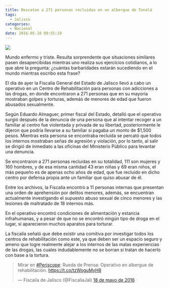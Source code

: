 ```yaml
---
title: Rescatan a 271 personas recluidas en un albergue de Tonalá
tags:
  - Jalisco
categories:
  - Nacional
date: 2016-05-18 09:55:19
---
```

![](https://res.cloudinary.com/pidmx/image/upload/v1463583390/albergue-tonala-271_qodsxs.jpg)

Mundo enfermo y triste. Resulta sorprendente que situaciones similares pasen desapercibidas mientras uno realiza sus ejercicios cotidianos, a lo que abre la pregunta: ¿cuántas barbaridades estarán sucediendo en el mundo mientras escribo esta frase?

El día de ayer la Fiscalia General del Estado de Jalisco llevó a cabo un operativo en un Centro de Rehabilitación para personas con adicciones a las drogas, en donde encontraron a 271 personas que en su mayoría mostraban golpes y torturas, además de menores de edad que fueron abusados sexualmente.

Según Eduardo Almaguer, primer fiscal del Estado, detalló que el operativo surgió después de la denuncia de una persona que al intentar recoger a un familiar al centro fue violentada y privada de su libertad, posteriormente le dijeron que podría llevarse a su familiar si pagaba un monto de $1,500 pesos. Mientras esta persona se encontraba recluida se percató que todos los internos mostraban señas de agresión y violación, por lo tanto, al salir se dirigió de inmediato a las oficinas del Ministerio Público para levantar una denuncia.

Se encontraron a 271 personas recluidas en su totalidad, 111 son mujeres y 160 hombres, y de esa misma cantidad 43 eran niñas y 69 eran niños, el más pequeño es de apenas ocho años de edad, que fue recluido en dicho centro por defensa propia ante un familiar que quiso abusar de él.

Entre los archivos, la Fiscalía encontró a 11 personas internas que presentan una orden de aprehensión por delitos menores, además, se encuentran actualmente investigando el supuesto abuso sexual de cinco menores y las lesiones de maltratado de 18 internos más.

En el operativo encontró condiciones de alimentación y estancia infrahumanas, y a pesar de que no se encontró ningún tipo de droga en el lugar, sí aparecieron muchos aparatos para torturar.

La fiscalía señaló que debe existir una comitiva por investigar todos los centros de rehabilitación como este, ya que deben ser un espacio seguro y ameno que logre realmente alejar a los internos de las malas experiencias de las drogas, las cuales indudablemente no se borran si tratan de hacerlo con base a la tortura.

<blockquote class="twitter-tweet" data-lang="es"><p lang="es" dir="ltr">Mirar en <a href="https://twitter.com/hashtag/Periscope?src=hash">#Periscope</a>: Rueda de Prensa: Operativo en albergue de rehabilitación. <a href="https://t.co/tzWoguMyH8">https://t.co/tzWoguMyH8</a></p>&mdash; Fiscalía de Jalisco (@FiscaliaJal) <a href="https://twitter.com/FiscaliaJal/status/732729413805056000">18 de mayo de 2016</a></blockquote>
<script async src="//platform.twitter.com/widgets.js" charset="utf-8"></script>
